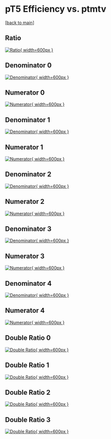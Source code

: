 # pT5 Efficiency vs. ptmtv

[[back to main](./)]



## Ratio

[![Ratio](../mtv/var/pT5_vtr_11_0_eff_ptmtv.png){ width=600px }](../mtv/var/pT5_vtr_11_0_eff_ptmtv.pdf)

## Denominator 0

[![Denominator](../mtv/den/pT5_vtr_11_0_eff_ptmtv_den0.png){ width=600px }](../mtv/den/pT5_vtr_11_0_eff_ptmtv_den0.pdf)

## Numerator 0

[![Numerator](../mtv/num/pT5_vtr_11_0_eff_ptmtv_num0.png){ width=600px }](../mtv/num/pT5_vtr_11_0_eff_ptmtv_num0.pdf)

## Denominator 1

[![Denominator](../mtv/den/pT5_vtr_11_0_eff_ptmtv_den1.png){ width=600px }](../mtv/den/pT5_vtr_11_0_eff_ptmtv_den1.pdf)

## Numerator 1

[![Numerator](../mtv/num/pT5_vtr_11_0_eff_ptmtv_num1.png){ width=600px }](../mtv/num/pT5_vtr_11_0_eff_ptmtv_num1.pdf)

## Denominator 2

[![Denominator](../mtv/den/pT5_vtr_11_0_eff_ptmtv_den2.png){ width=600px }](../mtv/den/pT5_vtr_11_0_eff_ptmtv_den2.pdf)

## Numerator 2

[![Numerator](../mtv/num/pT5_vtr_11_0_eff_ptmtv_num2.png){ width=600px }](../mtv/num/pT5_vtr_11_0_eff_ptmtv_num2.pdf)

## Denominator 3

[![Denominator](../mtv/den/pT5_vtr_11_0_eff_ptmtv_den3.png){ width=600px }](../mtv/den/pT5_vtr_11_0_eff_ptmtv_den3.pdf)

## Numerator 3

[![Numerator](../mtv/num/pT5_vtr_11_0_eff_ptmtv_num3.png){ width=600px }](../mtv/num/pT5_vtr_11_0_eff_ptmtv_num3.pdf)

## Denominator 4

[![Denominator](../mtv/den/pT5_vtr_11_0_eff_ptmtv_den4.png){ width=600px }](../mtv/den/pT5_vtr_11_0_eff_ptmtv_den4.pdf)

## Numerator 4

[![Numerator](../mtv/num/pT5_vtr_11_0_eff_ptmtv_num4.png){ width=600px }](../mtv/num/pT5_vtr_11_0_eff_ptmtv_num4.pdf)

## Double Ratio 0

[![Double Ratio](../mtv/ratio/pT5_vtr_11_0_eff_ptmtv_ratio0.png){ width=600px }](../mtv/ratio/pT5_vtr_11_0_eff_ptmtv_ratio0.pdf)

## Double Ratio 1

[![Double Ratio](../mtv/ratio/pT5_vtr_11_0_eff_ptmtv_ratio1.png){ width=600px }](../mtv/ratio/pT5_vtr_11_0_eff_ptmtv_ratio1.pdf)

## Double Ratio 2

[![Double Ratio](../mtv/ratio/pT5_vtr_11_0_eff_ptmtv_ratio2.png){ width=600px }](../mtv/ratio/pT5_vtr_11_0_eff_ptmtv_ratio2.pdf)

## Double Ratio 3

[![Double Ratio](../mtv/ratio/pT5_vtr_11_0_eff_ptmtv_ratio3.png){ width=600px }](../mtv/ratio/pT5_vtr_11_0_eff_ptmtv_ratio3.pdf)


